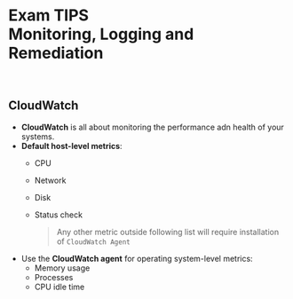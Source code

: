 # Exam TIPS<br>Monitoring, Logging and Remediation

<br>

## CloudWatch

- **CloudWatch** is all about monitoring the performance adn health of your systems.
- **Default host-level metrics**:
  - CPU
  - Network
  - Disk
  - Status check
  
    > Any other metric outside following list will require installation of `CloudWatch Agent`
- Use the **CloudWatch agent** for operating system-level metrics:
  - Memory usage
  - Processes
  - CPU idle time
